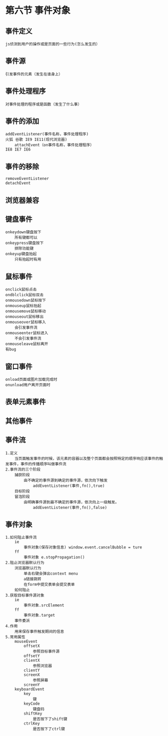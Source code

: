 # 第六节 事件对象
## 事件定义
    js侦测到用户的操作或是页面的一些行为(怎么发生的）
## 事件源
    引发事件的元素（发生在谁身上）
## 事件处理程序
    对事件处理的程序或是函数（发生了什么事）
## 事件的添加
    addEventListener(事件名称，事件处理程序)
    火狐 谷歌 IE9 IE11(现代浏览器)
        attachEvent（on事件名称，事件处理程序）
    IE8 IE7 IE6
## 事件的移除
    removeEventListener
    detachEvent
## 浏览器兼容
## 键盘事件
    onkeydown键盘按下
        所有键都可以
    onkeypress键盘按下
        排除功能键
    onkeyup键盘抬起
        只有抬起时有用
## 鼠标事件
    onclick鼠标点击
    ondblclick鼠标双击
    onmousedown鼠标按下
    onmouseup鼠标抬起
    onmousemove鼠标移动
    onmouseout鼠标移出
    onmouseover鼠标移入
        会引发事件流
    onmouseenter鼠标进入
        不会引发事件流
    onmouseleave鼠标离开
    有bug
## 窗口事件
    onload页面或图片加载完成时
    onunload用户离开页面时
## 表单元素事件
## 其他事件
## 事件流
    1.定义
        当页面触发事件的时候，该元素的容器以及整个页面都会按照特定的顺序响应该事件的触发事件，事件的传播顺序叫做事件流
    2.事件流的三个阶段
        捕获阶段
            由不确定的事件源到确定的事件源，依次向下触发
                addEventListener(事件,fn(),true)
        目标阶段
        冒泡阶段
            由明确事件源到最不确定的事件源，依次向上一级触发。
                addEventListener(事件,fn(),false)
## 事件对象
    1.如何阻止事件流
        ie
            事件对象(保存对象信息) window.event.cancelBubble = ture
        ff
            事件对象 e.stopPropagation()
    2.阻止浏览器默认行为
        浏览器默认行为
            单击右键会弹出context menu
            a链接跳转
            在form中提交表单会提交表单
        如何阻止
    3.获取目标事件源对象
        ie
            事件对象.srcElement
        ff
            事件对象.target
        事件委派
    4.作用
        用来保存事件触发期间的信息
    5.常用属性
        mouseEvent
            offsetX
                参照目标事件源
            offsetY
            clientX
                参照浏览器
            clientY
            screenX
                参照屏幕
            screenY
        keyboardEvent
            key
                键
            keyCode
                键盘码
            shiftKey
                是否按下了shift键
            ctrlKey
                是否按下了ctrl键
